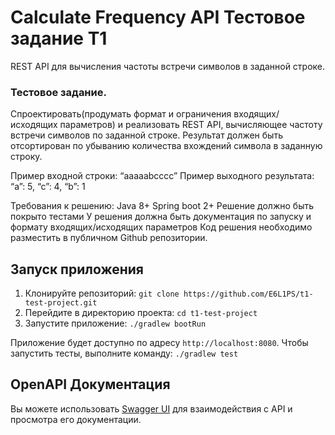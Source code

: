 # Calculate Frequency API Тестовое задание T1

REST API для вычисления частоты встречи символов в заданной строке.

### Тестовое задание.

Спроектировать(продумать формат и ограничения входящих/исходящих параметров) и реализовать REST API, вычисляющее частоту
встречи символов по заданной строке. Результат должен быть отсортирован по убыванию количества вхождений символа в
заданную строку.

Пример входной строки: “aaaaabcccc”
Пример выходного результата: “a”: 5, “c”: 4, “b”: 1

Требования к решению:
Java 8+
Spring boot 2+
Решение должно быть покрыто тестами
У решения должна быть документация по запуску и формату входящих/исходящих параметров
Код решения необходимо разместить в публичном Github репозитории.

## Запуск приложения

1. Клонируйте репозиторий: `git clone https://github.com/E6L1PS/t1-test-project.git`
2. Перейдите в директорию проекта: `cd t1-test-project`
3. Запустите приложение: `./gradlew bootRun`

Приложение будет доступно по адресу `http://localhost:8080`.
Чтобы запустить тесты, выполните команду: `./gradlew test`

## OpenAPI Документация

Вы можете использовать [Swagger UI](http://localhost:8080/swagger-ui.html) для взаимодействия с API и просмотра его
документации.